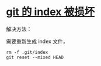 # [git 的 index 被损坏](http://www.cnblogs.com/fuyanwen/p/3729387.html)

解决方法：

需要重新生成 index 文件，

```shell
rm -f .git/index
git reset --mixed HEAD
```
